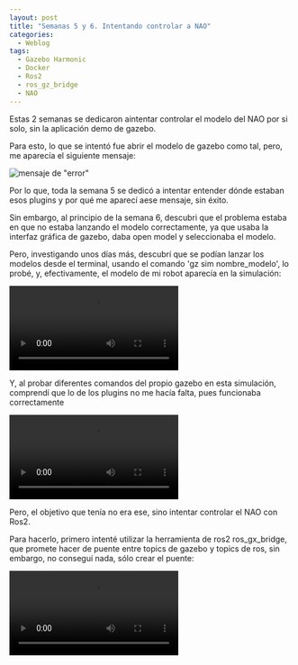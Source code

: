 ```yaml
---
layout: post
title: "Semanas 5 y 6. Intentando controlar a NAO"
categories:
  - Weblog
tags:
  - Gazebo Harmonic
  - Docker
  - Ros2
  - ros_gz_bridge
  - NAO
---
```


Estas 2 semanas se dedicaron aintentar controlar el modelo del NAO por si solo, sin la aplicación demo de gazebo.

Para esto, lo que se intentó fue abrir el modelo de gazebo como tal, pero, me aparecía el siguiente mensaje:

![mensaje de "error"](/2024-tfg-eva-fernandez/images/semanas-5-y-6/error.png)

Por lo que, toda la semana 5 se dedicó a intentar entender dónde estaban esos plugins y por qué me aparecí aese mensaje, sin éxito.

Sin embargo, al principio de la semana 6, descubri que el problema estaba en que no estaba lanzando el modelo correctamente, ya que usaba la interfaz gráfica de gazebo, daba open model y seleccionaba el modelo.

Pero, investigando unos días más, descubrí que se podían lanzar los modelos desde el terminal, usando el comando 'gz sim nombre_modelo', lo probé, y, efectivamente, el modelo de mi robot aparecía en la simulación:

![modelo lanzado](/2024-tfg-eva-fernandez/images/semanas-5-y-6/video_nao.webm)

Y, al probar diferentes comandos del propio gazebo en esta simulación, comprendí que lo de los plugins no me hacía falta, pues funcionaba correctamente

![controlando el nao](/2024-tfg-eva-fernandez/images/semanas-5-y-6/video_nao_funcionando.webm)

Pero, el objetivo que tenía no era ese, sino intentar controlar el NAO con Ros2.

Para hacerlo, primero intenté utilizar la herramienta de ros2 ros_gx_bridge, que promete hacer de puente entre topics de gazebo y topics de ros, sin embargo, no conseguí nada, sólo crear el puente:

![ros_gz_brigde](/2024-tfg-eva-fernandez/images/semana-4/ros_bridge.webm)
